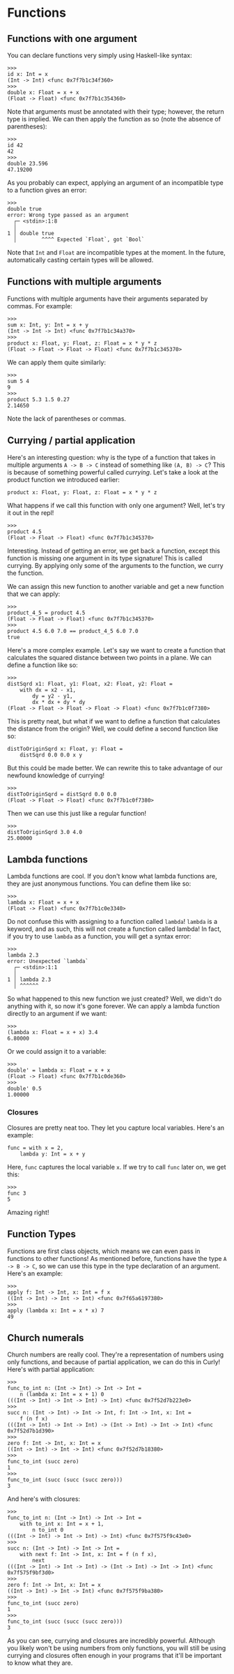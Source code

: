 # Functions
## Functions with one argument
You can declare functions very simply using Haskell-like syntax:
```
>>>
id x: Int = x
(Int -> Int) <func 0x7f7b1c34f360>
>>>
double x: Float = x + x
(Float -> Float) <func 0x7f7b1c354360>
```

Note that arguments must be annotated with their type; however, the return type is implied. We can then apply the function as so (note the absence of parentheses):
```
>>>
id 42
42
>>>
double 23.596
47.19200
```

As you probably can expect, applying an argument of an incompatible type to a function gives an error:
```
>>>
double true
error: Wrong type passed as an argument
  ┌─ <stdin>:1:8
  │
1 │ double true
  │        ^^^^ Expected `Float`, got `Bool`
```

Note that `Int` and `Float` are incompatible types at the moment. In the future, automatically casting certain types will be allowed.

## Functions with multiple arguments
Functions with multiple arguments have their arguments separated by commas. For example:
```
>>>
sum x: Int, y: Int = x + y
(Int -> Int -> Int) <func 0x7f7b1c34a370>
>>>
product x: Float, y: Float, z: Float = x * y * z
(Float -> Float -> Float -> Float) <func 0x7f7b1c345370>
```

We can apply them quite similarly:
```
>>>
sum 5 4
9
>>>
product 5.3 1.5 0.27
2.14650
```

Note the lack of parentheses or commas.

## Currying / partial application
Here's an interesting question: why is the type of a function that takes in multiple arguments `A -> B -> C` instead of something like `(A, B) -> C`? This is because of something powerful called *currying*. Let's take a look at the product function we introduced earlier:
```
product x: Float, y: Float, z: Float = x * y * z
```

What happens if we call this function with only one argument? Well, let's try it out in the repl!
```
>>>
product 4.5
(Float -> Float -> Float) <func 0x7f7b1c345370>
```

Interesting. Instead of getting an error, we get back a function, except this function is missing one argument in its type signature! This is called currying. By applying only some of the arguments to the function, we curry the function.

We can assign this new function to another variable and get a new function that we can apply:
```
>>>
product_4_5 = product 4.5
(Float -> Float -> Float) <func 0x7f7b1c345370>
>>>
product 4.5 6.0 7.0 == product_4_5 6.0 7.0
true
```

Here's a more complex example. Let's say we want to create a function that calculates the squared distance between two points in a plane. We can define a function like so:
```
>>>
distSqrd x1: Float, y1: Float, x2: Float, y2: Float =
	with dx = x2 - x1,
		dy = y2 - y1,
		dx * dx + dy * dy
(Float -> Float -> Float -> Float -> Float) <func 0x7f7b1c0f7380>
```

This is pretty neat, but what if we want to define a function that calculates the distance from the origin? Well, we could define a second function like so:
```
distToOriginSqrd x: Float, y: Float =
	distSqrd 0.0 0.0 x y
```

But this could be made better. We can rewrite this to take advantage of our newfound knowledge of currying!
```
>>>
distToOriginSqrd = distSqrd 0.0 0.0
(Float -> Float -> Float) <func 0x7f7b1c0f7380>
```

Then we can use this just like a regular function!
```
>>>
distToOriginSqrd 3.0 4.0
25.00000
```

## Lambda functions
Lambda functions are cool. If you don't know what lambda functions are, they are just anonymous functions. You can define them like so:
```
>>>
lambda x: Float = x + x
(Float -> Float) <func 0x7f7b1c0e3340>
```

Do not confuse this with assigning to a function called `lambda`! `lambda` is a keyword, and as such, this will not create a function called lambda! In fact, if you try to use `lambda` as a function, you will get a syntax error:
```
>>>
lambda 2.3
error: Unexpected `lambda`
  ┌─ <stdin>:1:1
  │
1 │ lambda 2.3
  │ ^^^^^^
```

So what happened to this new function we just created? Well, we didn't do anything with it, so now it's gone forever. We can apply a lambda function directly to an argument if we want:
```
>>>
(lambda x: Float = x + x) 3.4
6.80000
```

Or we could assign it to a variable:
```
>>>
double' = lambda x: Float = x + x
(Float -> Float) <func 0x7f7b1c0de360>
>>>
double' 0.5
1.00000
```

### Closures
Closures are pretty neat too. They let you capture local variables. Here's an example:
```
func = with x = 2,
	lambda y: Int = x + y
```

Here, `func` captures the local variable `x`. If we try to call `func` later on, we get this:
```
>>>
func 3
5
```

Amazing right!

## Function Types
Functions are first class objects, which means we can even pass in functions to other functions! As mentioned before, functions have the type `A -> B -> C`, so we can use this type in the type declaration of an argument. Here's an example:
```
>>>
apply f: Int -> Int, x: Int = f x
((Int -> Int) -> Int -> Int) <func 0x7f65a6197380>
>>>
apply (lambda x: Int = x * x) 7
49
```

## Church numerals
Church numbers are really cool. They're a representation of numbers using only functions, and because of partial application, we can do this in Curly! Here's with partial application:
```
>>>
func_to_int n: (Int -> Int) -> Int -> Int =
	n (lambda x: Int = x + 1) 0
(((Int -> Int) -> Int -> Int) -> Int) <func 0x7f52d7b223e0>
>>>
succ n: (Int -> Int) -> Int -> Int, f: Int -> Int, x: Int =
	f (n f x)
(((Int -> Int) -> Int -> Int) -> (Int -> Int) -> Int -> Int) <func 0x7f52d7b1d390>
>>>
zero f: Int -> Int, x: Int = x
((Int -> Int) -> Int -> Int) <func 0x7f52d7b18380>
>>>
func_to_int (succ zero)
1
>>>
func_to_int (succ (succ (succ zero)))
3
```

And here's with closures:
```
>>>
func_to_int n: (Int -> Int) -> Int -> Int =
	with to_int x: Int = x + 1,
		n to_int 0
(((Int -> Int) -> Int -> Int) -> Int) <func 0x7f575f9c43e0>
>>>
succ n: (Int -> Int) -> Int -> Int =
	with next f: Int -> Int, x: Int = f (n f x),
		next
(((Int -> Int) -> Int -> Int) -> (Int -> Int) -> Int -> Int) <func 0x7f575f9bf3d0>
>>>
zero f: Int -> Int, x: Int = x
((Int -> Int) -> Int -> Int) <func 0x7f575f9ba380>
>>>
func_to_int (succ zero)
1
>>>
func_to_int (succ (succ (succ zero)))
3
```

As you can see, currying and closures are incredibly powerful. Although you likely won't be using numbers from only functions, you will still be using currying and closures often enough in your programs that it'll be important to know what they are.
